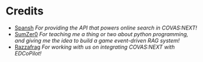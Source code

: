 # Credits

* [Spansh](https://spansh.co.uk/) *For providing the API that powers online search in COVAS:NEXT!*
* [SumZer0](https://github.com/SumZer0-git) *For teaching me a thing or two about python programming, and giving me the idea to build a game event-driven RAG system!*
* [Razzafrag](https://www.razzafrag.com/) *For working with us on integrating COVAS:NEXT with EDCoPilot!*